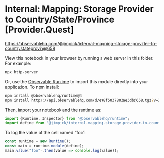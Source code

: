 # Internal: Mapping: Storage Provider to Country/State/Province [Provider.Quest]

https://observablehq.com/@jimpick/internal-mapping-storage-provider-to-countrystateprovin@658

View this notebook in your browser by running a web server in this folder. For
example:

~~~sh
npx http-server
~~~

Or, use the [Observable Runtime](https://github.com/observablehq/runtime) to
import this module directly into your application. To npm install:

~~~sh
npm install @observablehq/runtime@4
npm install https://api.observablehq.com/d/e98f5037803ae3db@658.tgz?v=3
~~~

Then, import your notebook and the runtime as:

~~~js
import {Runtime, Inspector} from "@observablehq/runtime";
import define from "@jimpick/internal-mapping-storage-provider-to-countrystateprovin";
~~~

To log the value of the cell named “foo”:

~~~js
const runtime = new Runtime();
const main = runtime.module(define);
main.value("foo").then(value => console.log(value));
~~~

